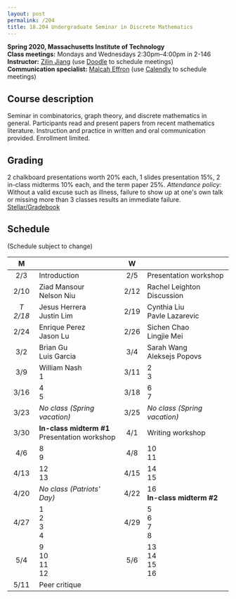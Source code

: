 ```yaml
---
layout: post
permalink: /204
title: 18.204 Undergraduate Seminar in Discrete Mathematics
---
```

**Spring 2020, Massachusetts Institute of Technology**  
**Class meetings:** Mondays and Wednesdays 2:30pm–4:00pm in 2-146  
**Instructor:** [Zilin Jiang](/) (use [Doodle](https://doodle.com/mm/zilinjiang/18-204) to schedule meetings)  
**Communication specialist:** [Malcah Effron](https://cmsw.mit.edu/profile/malcah-effron/) (use [Calendly](https://calendly.com/meffron) to schedule meetings)

## Course description

Seminar in combinatorics, graph theory, and discrete mathematics in general. Participants read and present papers from recent mathematics literature. Instruction and practice in written and oral communication provided. Enrollment limited.

## Grading

2 chalkboard presentations worth 20% each, 1 slides presentation 15%, 2 in-class midterms 10% each, and the term paper 25%.
*Attendance policy:* Without a valid excuse such as illness, failure to show up at one's own talk or missing more than 3 classes results an immediate failure.  
[Stellar/Gradebook](http://stellar.mit.edu/course/18/sp20/18.204/)

## Schedule

(Schedule subject to change)

| M    |   | W    |   |
|:----:|---|:----:|---|
| 2/3 | Introduction | 2/5 | Presentation workshop |
| 2/10 | Ziad Mansour<br>Nelson Niu | 2/12 | Rachel Leighton<br>Discussion |
| *T 2/18* | Jesus Herrera<br>Justin Lim | 2/19 | Cynthia Liu<br>Pavle Lazarevic |
| 2/24 | Enrique Perez<br>Jason Lu | 2/26 | Sichen Chao<br>Lingjie Mei |
| 3/2 | Brian Gu<br>Luis Garcia | 3/4 | Sarah Wang<br>Aleksejs Popovs |
| 3/9 | William Nash<br>1 | 3/11 | 2<br>3 |
| 3/16 | 4<br>5 | 3/18 | 6<br>7 |
| 3/23 | _No class (Spring vacation)_ | 3/25 | _No class (Spring vacation)_ |
| 3/30 | **In-class midterm #1**<br>Presentation workshop | 4/1 | Writing workshop |
| 4/6  | 8<br>9 | 4/8 | 10<br>11 |
| 4/13 | 12<br>13 | 4/15  | 14<br>15 |
| 4/20 | _No class (Patriots' Day)_ | 4/22 | 16<br>**In-class midterm #2** |
| 4/27 | 1<br>2<br>3<br>4 | 4/29 | 5<br>6<br>7<br>8 |
| 5/4 | 9<br>10<br>11<br>12 | 5/6 | 13<br>14<br>15<br>16 |
| 5/11 | Peer critique |
